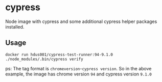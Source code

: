 # cypress

Node image with cypress and some additional cypress helper packages installed.

## Usage

`docker run hdus001/cypress-test-runner:94-9.1.0 ./node_modules/.bin/cypress verify`

ps: The tag format is `chromeversion`-`cypress version`. So in the above example, the image has chrome version `94` and cypress version `9.1.0`
